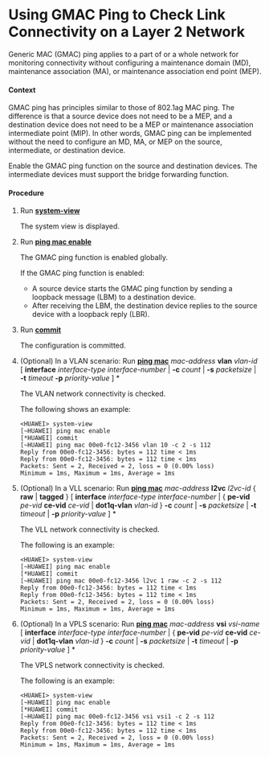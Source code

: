 Using GMAC Ping to Check Link Connectivity on a Layer 2 Network
===============================================================

Generic MAC (GMAC) ping applies to a part of or a whole network for monitoring connectivity without configuring a maintenance domain (MD), maintenance association (MA), or maintenance association end point (MEP).

#### Context

GMAC ping has principles similar to those of 802.1ag MAC ping. The difference is that a source device does not need to be a MEP, and a destination device does not need to be a MEP or maintenance association intermediate point (MIP). In other words, GMAC ping can be implemented without the need to configure an MD, MA, or MEP on the source, intermediate, or destination device.

Enable the GMAC ping function on the source and destination devices. The intermediate devices must support the bridge forwarding function.


#### Procedure

1. Run [**system-view**](cmdqueryname=system-view)
   
   
   
   The system view is displayed.
2. Run [**ping mac enable**](cmdqueryname=ping+mac+enable)
   
   
   
   The GMAC ping function is enabled globally.
   
   
   
   If the GMAC ping function is enabled:
   
   * A source device starts the GMAC ping function by sending a loopback message (LBM) to a destination device.
   * After receiving the LBM, the destination device replies to the source device with a loopback reply (LBR).
3. Run [**commit**](cmdqueryname=commit)
   
   
   
   The configuration is committed.
4. (Optional) In a VLAN scenario: Run [**ping mac**](cmdqueryname=ping+mac) *mac-address* **vlan** *vlan-id* [ **interface** *interface-type* *interface-number* | **-c** *count* | **-s** *packetsize* | **-t** *timeout* **-p** *priority-value* ] \*
   
   
   
   The VLAN network connectivity is checked.
   
   
   
   The following shows an example:
   
   ```
   <HUAWEI> system-view 
   [~HUAWEI] ping mac enable 
   [*HUAWEI] commit 
   [~HUAWEI] ping mac 00e0-fc12-3456 vlan 10 -c 2 -s 112 
   Reply from 00e0-fc12-3456: bytes = 112 time < 1ms 
   Reply from 00e0-fc12-3456: bytes = 112 time < 1ms 
   Packets: Sent = 2, Received = 2, loss = 0 (0.00% loss) 
   Minimum = 1ms, Maximum = 1ms, Average = 1ms 
   ```
5. (Optional) In a VLL scenario: Run [**ping mac**](cmdqueryname=ping+mac) *mac-address* **l2vc** *l2vc-id* { **raw** | **tagged** } [ **interface** *interface-type* *interface-number* | { **pe-vid** *pe-vid* **ce-vid** *ce-vid* | **dot1q-vlan** *vlan-id* } **-c** *count* | **-s** *packetsize* | **-t** *timeout* | **-p** *priority-value* ] \*
   
   
   
   The VLL network connectivity is checked.
   
   
   
   The following is an example:
   
   ```
   <HUAWEI> system-view
   [~HUAWEI] ping mac enable
   [*HUAWEI] commit
   [~HUAWEI] ping mac 00e0-fc12-3456 l2vc 1 raw -c 2 -s 112
   Reply from 00e0-fc12-3456: bytes = 112 time < 1ms
   Reply from 00e0-fc12-3456: bytes = 112 time < 1ms
   Packets: Sent = 2, Received = 2, loss = 0 (0.00% loss)
   Minimum = 1ms, Maximum = 1ms, Average = 1ms
   ```
6. (Optional) In a VPLS scenario: Run [**ping mac**](cmdqueryname=ping+mac) *mac-address* **vsi** *vsi-name* [ **interface** *interface-type* *interface-number* | { **pe-vid** *pe-vid* **ce-vid** *ce-vid* | **dot1q-vlan** *vlan-id* } **-c** *count* | **-s** *packetsize* | **-t** *timeout* | **-p** *priority-value* ] \*
   
   
   
   The VPLS network connectivity is checked.
   
   
   
   The following is an example:
   
   ```
   <HUAWEI> system-view
   [~HUAWEI] ping mac enable
   [*HUAWEI] commit
   [~HUAWEI] ping mac 00e0-fc12-3456 vsi vsi1 -c 2 -s 112
   Reply from 00e0-fc12-3456: bytes = 112 time < 1ms
   Reply from 00e0-fc12-3456: bytes = 112 time < 1ms
   Packets: Sent = 2, Received = 2, loss = 0 (0.00% loss)
   Minimum = 1ms, Maximum = 1ms, Average = 1ms
   ```
